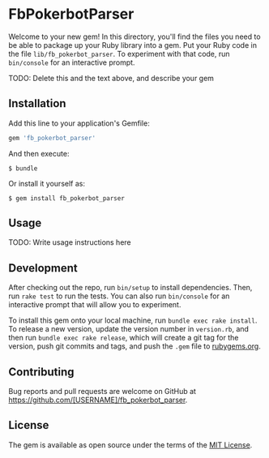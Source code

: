 # FbPokerbotParser

Welcome to your new gem! In this directory, you'll find the files you need to be able to package up your Ruby library into a gem. Put your Ruby code in the file `lib/fb_pokerbot_parser`. To experiment with that code, run `bin/console` for an interactive prompt.

TODO: Delete this and the text above, and describe your gem

## Installation

Add this line to your application's Gemfile:

```ruby
gem 'fb_pokerbot_parser'
```

And then execute:

    $ bundle

Or install it yourself as:

    $ gem install fb_pokerbot_parser

## Usage

TODO: Write usage instructions here

## Development

After checking out the repo, run `bin/setup` to install dependencies. Then, run `rake test` to run the tests. You can also run `bin/console` for an interactive prompt that will allow you to experiment.

To install this gem onto your local machine, run `bundle exec rake install`. To release a new version, update the version number in `version.rb`, and then run `bundle exec rake release`, which will create a git tag for the version, push git commits and tags, and push the `.gem` file to [rubygems.org](https://rubygems.org).

## Contributing

Bug reports and pull requests are welcome on GitHub at https://github.com/[USERNAME]/fb_pokerbot_parser.


## License

The gem is available as open source under the terms of the [MIT License](http://opensource.org/licenses/MIT).


